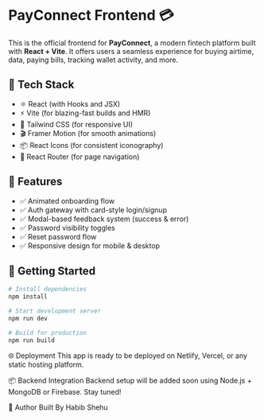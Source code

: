 # PayConnect Frontend 💳

This is the official frontend for **PayConnect**, a modern fintech platform built with **React + Vite**. It offers users a seamless experience for buying airtime, data, paying bills, tracking wallet activity, and more.

## 🔧 Tech Stack

- ⚛️ React (with Hooks and JSX)
- ⚡ Vite (for blazing-fast builds and HMR)
- 🎨 Tailwind CSS (for responsive UI)
- 🎬 Framer Motion (for smooth animations)
- 📦 React Icons (for consistent iconography)
- 🔐 React Router (for page navigation)

## 🚀 Features

- ✅ Animated onboarding flow
- ✅ Auth gateway with card-style login/signup
- ✅ Modal-based feedback system (success & error)
- ✅ Password visibility toggles
- ✅ Reset password flow
- ✅ Responsive design for mobile & desktop

## 🧪 Getting Started

```bash
# Install dependencies
npm install

# Start development server
npm run dev

# Build for production
npm run build
```

🌐 Deployment
This app is ready to be deployed on Netlify, Vercel, or any static hosting platform.

📦 Backend Integration
Backend setup will be added soon using Node.js + MongoDB or Firebase. Stay tuned!

🧠 Author
Built By Habib Shehu
